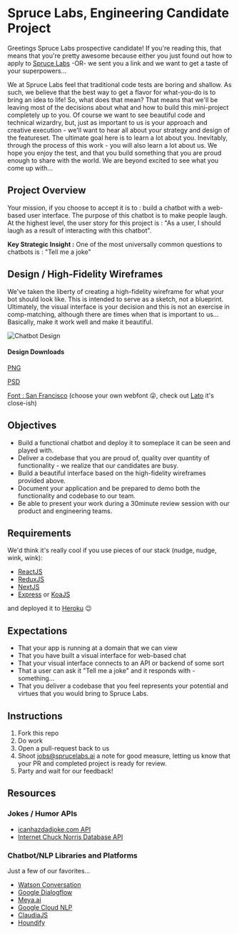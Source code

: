 # Spruce Labs, Engineering Candidate Project

Greetings Spruce Labs prospective candidate! If you're reading this, that means that you're pretty awesome because either you just found out how to apply to [Spruce Labs](https://sprucelabs.ai) -OR- we sent you a link and we want to get a taste of your superpowers...  

We at Spruce Labs feel that traditional code tests are boring and shallow. As such, we believe that the best way to get a flavor for what-you-do is to bring an idea to life!  So, what does that mean? That means that we'll be leaving most of the decisions about what and how to build this mini-project completely up to you.  Of course we want to see beautiful code and technical wizardry, but, just as important to us is your approach and creative execution - we'll want to hear all about your strategy and design of the featureset.  The ultimate goal here is to learn a lot about you.  Inevitably, through the process of this work - you will also learn a lot about us.  We hope you enjoy the test, and that you build something that you are proud enough to share with the world.  We are beyond excited to see what you come up with...

## Project Overview

Your mission, if you choose to accept it is to : build a chatbot with a web-based user interface.  The purpose of this chatbot is to make people laugh. At the highest level, the user story for this project is : "As a user, I should laugh as a result of interacting with this chatbot".

**Key Strategic Insight :**
One of the most universally common questions to chatbots is : "Tell me a joke"

## Design / High-Fidelity Wireframes
We've taken the liberty of creating a high-fidelity wireframe for what your bot should look like.  This is intended to serve as a sketch, not a blueprint.  Ultimately, the visual interface is your decision and this is not an exercise in comp-matching, although there are times when that is important to us... Basically, make it work well and make it beautiful.

![Chatbot Design](https://s3.us-east-2.amazonaws.com/sprucelabs-misc/images/SpruceLabs-Humor-Bot-325x608.png)

#### Design Downloads
[PNG](https://s3.us-east-2.amazonaws.com/sprucelabs-misc/images/SpruceLabs-Humor-Bot.png)

[PSD](https://adobe.ly/2lPweQh)

[Font : San Francisco](https://developer.apple.com/fonts/) (choose your own webfont 😜, check out [Lato](https://fonts.google.com/specimen/Lato) it's close-ish)


## Objectives

- Build a functional chatbot and deploy it to someplace it can be seen and played with.
- Deliver a codebase that you are proud of, quality over quantity of functionality - we realize that our candidates are busy.
- Build a beautiful interface based on the high-fidelity wireframes provided above.
- Document your application and be prepared to demo both the functionality and codebase to our team.
- Be able to present your work during a 30minute review session with our product and engineering teams.

## Requirements
We'd think it's really cool if you use pieces of our stack (nudge, nudge, wink, wink):
- [ReactJS](https://reactjs.org/)
- [ReduxJS](https://redux.js.org/)
- [NextJS](https://github.com/zeit/next.js/)
- [Express](https://expressjs.com/) or [KoaJS](http://koajs.com/)

and deployed it to [Heroku](https://heroku.com) 😉 

## Expectations
- That your app is running at a domain that we can view
- That you have built a visual interface for web-based chat
- That your visual interface connects to an API or backend of some sort
- That a user can ask it "Tell me a joke" and it responds with - something...
- That you deliver a codebase that you feel represents your potential and virtues that you would bring to Spruce Labs.

## Instructions
1. Fork this repo
2. Do work
3. Open a pull-request back to us
4. Shoot [jobs@sprucelabs.ai](jobs@sprucelabs.ai) a note for good measure, letting us know that your PR and completed project is ready for review.
5. Party and wait for our feedback!

## Resources

### Jokes / Humor APIs
- [icanhazdadjoke.com API](https://icanhazdadjoke.com/api)
- [Internet Chuck Norris Database API](http://www.icndb.com/api/)

### Chatbot/NLP Libraries and Platforms
Just a few of our favorites...
- [Watson Conversation](https://www.ibm.com/watson/services/conversation/)
- [Google Dialogflow](https://dialogflow.com/)
- [Meya.ai](https://meya.ai/)
- [Google Cloud NLP](https://cloud.google.com/natural-language/)
- [ClaudiaJS](https://claudiajs.com/claudia-bot-builder.html)
- [Houndify](https://www.houndify.com/)
